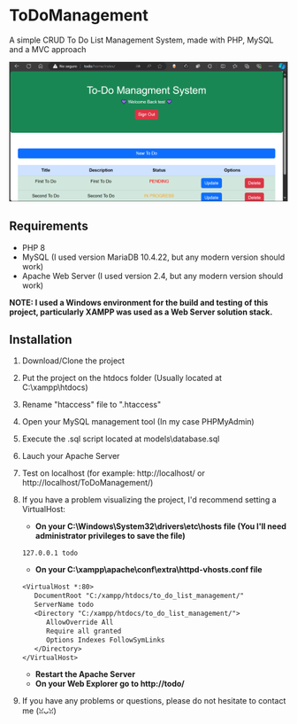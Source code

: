 # ToDoManagement
A simple CRUD To Do List Management System, made with PHP, MySQL and a MVC approach

![Home Screenshot](ToDoHome.png)

## Requirements
- PHP 8
- MySQL (I used version MariaDB 10.4.22, but any modern version should work)
- Apache Web Server (I used version 2.4, but any modern version should work)

**NOTE: I used a Windows environment for the build and testing of this project, particularly XAMPP was used as a Web Server solution stack.**

## Installation
1. Download/Clone the project
2. Put the project on the htdocs folder (Usually located at C:\xampp\htdocs)
3. Rename "htaccess" file to ".htaccess"
4. Open your MySQL management tool (In my case PHPMyAdmin)
5. Execute the .sql script located at models\database.sql
6. Lauch your Apache Server
7. Test on localhost (for example: http://localhost/ or http://localhost/ToDoManagement/)
8. If you have a problem visualizing the project, I'd recommend setting a VirtualHost:
   - **On your C:\Windows\System32\drivers\etc\hosts file (You I'll need administrator privileges to save the file)**
   ```
   127.0.0.1 todo
   ```
   
   - **On your C:\xampp\apache\conf\extra\httpd-vhosts.conf file**
   ```
   <VirtualHost *:80>
      DocumentRoot "C:/xampp/htdocs/to_do_list_management/"
      ServerName todo
      <Directory "C:/xampp/htdocs/to_do_list_management/">
         AllowOverride All
         Require all granted
         Options Indexes FollowSymLinks
      </Directory>
   </VirtualHost>
   ```
   - **Restart the Apache Server**
   - **On your Web Explorer go to http://todo/**
9. If you have any problems or questions, please do not hesitate to contact me (ꈍᴗꈍ)
